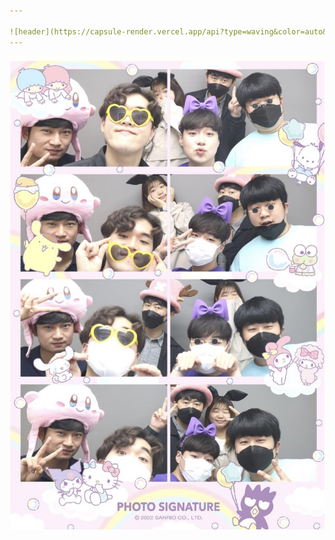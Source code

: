 ```yaml
---

![header](https://capsule-render.vercel.app/api?type=waving&color=auto&height=300&section=header&text=LET%20ME%20INTRODUCE%20OURSELVES%20TO%20YOU&fontSize=35&animation=fadeIn&fontAlignY=38&desc=KNU%20Final%20Project%20-%20Team%20'machine129'&descAlignY=51&descAlign=62)
---
```




<p align="center"><img src="https://github.com/knu-final-project/.github/blob/main/KakaoTalk_20220511_130012419.jpg?raw=true" alt="출퇴근길" width="600"></p>

<!--
**Hamtori82/Hamtori82** is a ✨ _special_ ✨ repository because its `README.md` (this file) appears on your GitHub profile.

Here are some ideas to get you started:

- 🔭 I’m currently working on ...
- 🌱 I’m currently learning ...
- 👯 I’m looking to collaborate on ...
- 🤔 I’m looking for help with ...
- 💬 Ask me about ...
- 📫 How to reach me: ...
- 😄 Pronouns: ...
- ⚡ Fun fact: ...
-->
